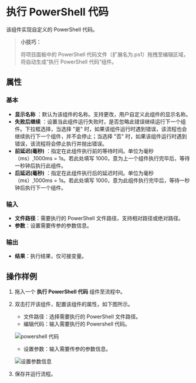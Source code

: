 # 执行 PowerShell 代码

该组件实现自定义的 PowerShell 代码。

> **小技巧：**
>
> 将项目面板中的 PowerShell 代码文件（扩展名为.ps1）拖拽至编辑区域，将自动生成“执行 PowerShell 代码”组件。

## 属性

### 基本

- **显示名称** ：默认为该组件的名称。支持更改，用户自定义此组件的显示名称。
- **失败后继续** ：设置当此组件运行失败时，是否忽略此错误继续运行下一个组件。下拉框选择，当选择 "是" 时，如果该组件运行时遇到错误，该流程也会继续执行下一个组件，并不会停止；当选择 "否" 时，如果该组件运行时遇到错误，该流程将会停止执行并抛出错误。
- **前延迟(毫秒)** ：指定在此组件执行前的等待时间。单位为毫秒（ms）,1000ms = 1s。若此处填写 1000，意为上一个组件执行完毕后，等待一秒钟后执行此组件。
- **后延迟(毫秒)** ：指定在此组件执行后的延迟时间。单位为毫秒（ms）,1000ms = 1s。若此处填写 1000，意为此组件执行完毕后，等待一秒钟后执行下一个组件。

### 输入

- **文件路径**：需要执行的 PowerShell 文件路径，支持相对路径或绝对路径。
- **参数**：设置需要传参的参数信息。

### 输出

- **结果**：执行结果，仅可接变量。

## 操作样例

1. 拖入一个 **执行 PowerShell 代码** 组件至流程中。
2. 双击打开该组件，配置该组件的属性，如下图所示。

    - 文件路径：选择需要执行的 PowerShell 文件路径。
    - 编辑代码：输入需要执行的 Powershell 代码。
  
    ![powershell 代码](https://docimages.blob.core.chinacloudapi.cn/images/Activities/powershell20210225.png)

    - 设置参数：输入需要传参的参数信息。

    ![设置参数信息](https://docimages.blob.core.chinacloudapi.cn/images/Activities/powershellparmar20210225.png)

3. 保存并运行流程。